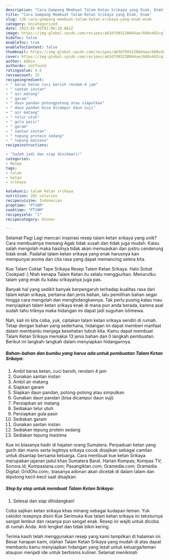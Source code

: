 ```yaml
---
description: "Cara Gampang Membuat Talam Ketan Srikaya yang Enak, Enak"
title: "Cara Gampang Membuat Talam Ketan Srikaya yang Enak, Enak"
slug: 136-cara-gampang-membuat-talam-ketan-srikaya-yang-enak-enak
category: Uncategorized
date: 2023-05-05T01:08:20.861Z
image: https://img-global.cpcdn.com/recipes/a63d7993220664ae/680x482cq70/talam-ketan-srikaya-foto-resep-utama.jpg
hideToc: false
enableToc: true
enableTocContent: false
thumbnail: https://img-global.cpcdn.com/recipes/a63d7993220664ae/680x482cq70/talam-ketan-srikaya-foto-resep-utama.jpg
cover: https://img-global.cpcdn.com/recipes/a63d7993220664ae/680x482cq70/talam-ketan-srikaya-foto-resep-utama.jpg
author: Admin
authorAv: notfound
ratingvalue: 4.6
reviewcount: 15
recipeingredient:
- " beras ketan cuci bersih rendam 4 jam"
- " santan instan"
- " air matang"
- " garam"
- " daun pandan potongpotong atau simpulkan"
- " daun pandan bisa dicampur daun suji"
- " air matang"
- " telur utuh"
- " gula pasir"
- " garam"
- " santan instan"
- " tepung protein sedang"
- " tepung maizena"
recipeinstructions:

- "Sudah jadi dan siap dinikmati!"
categories:
- Resep
tags:
- talam
- ketan
- srikaya

katakunci: talam ketan srikaya 
nutrition: 281 calories
recipecuisine: Indonesian
preptime: "PT16M"
cooktime: "PT30M"
recipeyield: "1"
recipecategory: Dinner

---
```



Selamat Pagi Lagi mencari inspirasi resep talam ketan srikaya yang unik? Cara membuatnya memang Agak tidak susah dan tidak juga mudah. Kalau salah mengolah maka hasilnya tidak akan memuaskan dan justru cenderung tidak enak. Padahal talam ketan srikaya yang enak harusnya kan mempunyai aroma dan cita rasa yang dapat memancing selera kita.


Kue Talam Coklat Tape Srikaya Resep Talam Ketan Srikaya. Halo Sobat Cookpad :) Ntah kenapa Talam Ketan itu selalu menggiurkan. Menurutku talam yang enak itu kalau srikayanya juga pas.

Banyak hal yang sedikit banyak berpengaruh terhadap kualitas rasa dari talam ketan srikaya, pertama dari jenis bahan, lalu pemilihan bahan segar hingga cara mengolah dan menghidangkannya. Tak perlu pusing kalau mau menyiapkan talam ketan srikaya enak di mana pun anda berada, karena asal sudah tahu triknya maka hidangan ini dapat jadi suguhan istimewa.


Nah, kali ini kita coba, yuk, ciptakan talam ketan srikaya sendiri di rumah. Tetap dengan bahan yang sederhana, hidangan ini dapat memberi manfaat dalam membantu menjaga kesehatan tubuh kita. Kamu dapat membuat Talam Ketan Srikaya memakai 13 jenis bahan dan 0 langkah pembuatan. Berikut ini langkah-langkah dalam menyiapkan hidangannya.

<!--inarticleads1-->

##### Bahan-bahan dan bumbu yang harus ada untuk pembuatan Talam Ketan Srikaya:

1. Ambil  beras ketan, cuci bersih, rendam 4 jam
1. Gunakan  santan instan
1. Ambil  air matang
1. Siapkan  garam
1. Siapkan  daun pandan, potong-potong atau simpulkan
1. Gunakan  daun pandan (bisa dicampur daun suji)
1. Persiapkan  air matang
1. Sediakan  telur utuh
1. Persiapkan  gula pasir
1. Sediakan  garam
1. Gunakan  santan instan
1. Sediakan  tepung protein sedang
1. Sediakan  tepung maizena


Kue ini biasanya hadir di hajatan orang Sumatera. Perpaduan ketan yang gurih dan manis serta legitnya srikaya cocok disajikan sebagai camilan untuk disantap bersama keluarga. Cara membuat kue ketan Srikaya merupakan jajanan jadul khas Sumatera Barat. Harian Kompas; Kompas TV; Sonora.id; Kompasiana.com; Pasangiklan.com; Gramedia.com; Gramedia Digital; GridOto.com;. biasanya adonan akan dicetak di dalam talam dan dipotong kecil-kecil saat disajikan. 

<!--inarticleads2-->

##### Step by step untuk membuat Talam Ketan Srikaya:


1. Selesai dan siap dihidangkan!

Coba sajikan ketan srikaya khas minang sebagai kudapan teman. Yuk cekidot resepnya disini Kue Serimuka Kue talam ketan srikaya ini teksturnya sangat lembut dan rasanya pun sangat enak. Resep ini wajib untuk dicoba di rumah Anda. Anti lengket dan tidak bikin kering. 

Terima kasih telah menggunakan resep yang kami tampilkan di halaman ini. Besar harapan kami, olahan Talam Ketan Srikaya yang mudah di atas dapat membantu kamu menyiapkan hidangan yang lezat untuk keluarga/teman ataupun menjadi ide untuk berbisnis kuliner. Selamat menikmati
